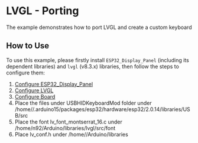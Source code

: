 # LVGL - Porting

The example demonstrates how to port LVGL and create a custom keyboard

## How to Use

To use this example, please firstly install `ESP32_Display_Panel` (including its dependent libraries) and `lvgl` (v8.3.x) libraries, then follow the steps to configure them:

1. [Configure ESP32_Display_Panel](https://github.com/esp-arduino-libs/ESP32_Display_Panel#configure-esp32_display_panel)
2. [Configure LVGL](https://github.com/esp-arduino-libs/ESP32_Display_Panel#configure-lvgl)
3. [Configure Board](https://github.com/esp-arduino-libs/ESP32_Display_Panel#configure-board)
4. Place the files under USBHIDKeyboardMod folder under /home/<yourID>/.arduino15/packages/esp32/hardware/esp32/2.0.14/libraries/USB/src
5. Place the font lv_font_montserrat_16.c under /home/n92/Arduino/libraries/lvgl/src/font
6. Place lv_conf.h under /home/<yourID>/Arduino/libraries
